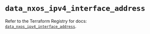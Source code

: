 # `data_nxos_ipv4_interface_address`

Refer to the Terraform Registry for docs: [`data_nxos_ipv4_interface_address`](https://registry.terraform.io/providers/ciscodevnet/nxos/0.5.10/docs/data-sources/ipv4_interface_address).

